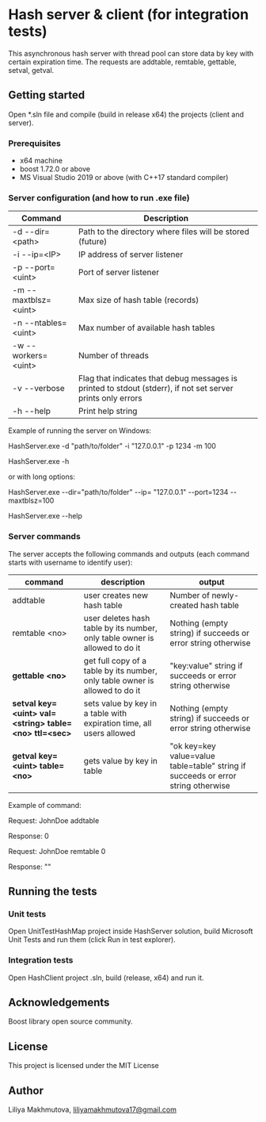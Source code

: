 # Hash server &amp; client (for integration tests)

This asynchronous hash server with thread pool can store data by key with certain expiration time. The requests are addtable, remtable, gettable, setval, getval.

## Getting started

Open \*.sln file and compile (build in release x64) the projects (client and server).

### Prerequisites

- x64 machine
- boost 1.72.0 or above
- MS Visual Studio 2019 or above (with C++17 standard compiler)

### Server configuration (and how to run .exe file)
  
| Command | Description |
| --- | --- |
| \-d \-\-dir=\<path\> | Path to the directory where files will be stored \(future\) |
| \-i \-\-ip=\<IP\> | IP address of server listener |
| \-p \-\-port=\<uint\> | Port of server listener |
| \-m \-\-maxtblsz=\<uint\> | Max size of hash table \(records\) |
| \-n \-\-ntables=\<uint\> | Max number of available hash tables |
| \-w \-\-workers=\<uint\> | Number of threads |
| \-v \-\-verbose | Flag that indicates that debug messages is printed to stdout \(stderr\), if not set server prints only errors |
| \-h \-\-help | Print help string |

Example of running the server on Windows:

HashServer.exe -d &quot;path/to/folder&quot; -i &quot;127.0.0.1&quot; -p 1234 -m 100

HashServer.exe -h

or with long options:

HashServer.exe --dir=&quot;path/to/folder&quot; --ip= &quot;127.0.0.1&quot; --port=1234 --maxtblsz=100

HashServer.exe --help

### Server commands

The server accepts the following commands and outputs (each command starts with username to identify user):

| **command** | **description** | **output** |
| --- | --- | --- |
| addtable | user creates new hash table | Number of newly-created hash table |
| remtable \<no\> | user deletes hash table by its number, only table owner is allowed to do it | Nothing (empty string) if succeeds or error string otherwise |
| **gettable**  **\<****no****\>** | get full copy of a table by its number, only table owner is allowed to do it | &quot;key:value&quot; string if succeeds or error string otherwise |
| **setval key=\<uint\> val=\<string\> table=\<no\> ttl=\<sec\>** | sets value by key in a table with expiration time, all users allowed | Nothing (empty string) if succeeds or error string otherwise |
| **getval key=\<uint\> table=\<no\>** | gets value by key in table | &quot;ok key=key value=value table=table&quot; string if succeeds or error string otherwise |

Example of command:

Request: JohnDoe addtable

Response: 0

Request: JohnDoe remtable 0

Response: &quot;&quot;

## Running the tests

### Unit tests

Open UnitTestHashMap project inside HashServer solution, build Microsoft Unit Tests and run them (click Run in test explorer).

### Integration tests

Open HashClient project .sln, build (release, x64) and run it.

## Acknowledgements

Boost library open source community.

## License

This project is licensed under the MIT License

## Author

Liliya Makhmutova, liliyamakhmutova17@gmail.com 
